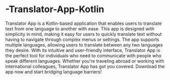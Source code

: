 # -Translator-App-Kotlin
Translator App is a Kotlin-based application that enables users to translate text from one language to another with ease. This app is designed with simplicity in mind, making it easy for users to quickly translate text without having to navigate through complex menus or settings. The app supports multiple languages, allowing users to translate between any two languages they desire. With its intuitive and user-friendly interface, Translator App is the perfect tool for individuals who need to communicate with people who speak different languages. Whether you're traveling abroad or working with international colleagues, Translator App has got you covered. Download the app now and start bridging language barriers!
